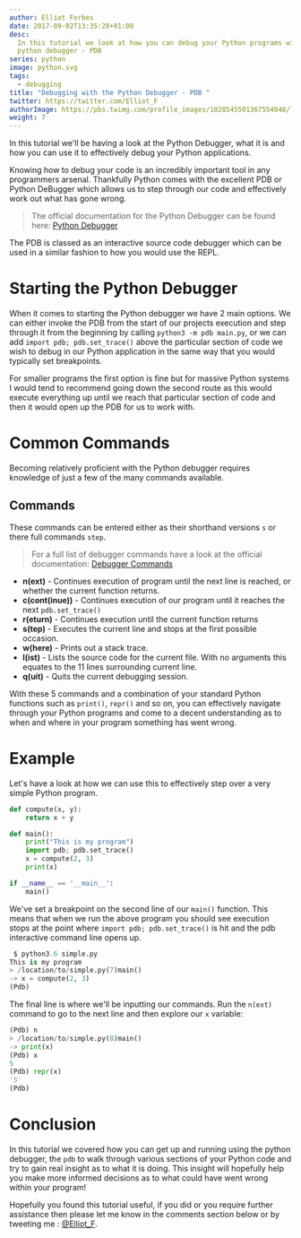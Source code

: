 ```yaml
---
author: Elliot Forbes
date: 2017-09-02T13:35:28+01:00
desc:
  In this tutorial we look at how you can debug your Python programs with the
  python debugger - PDB
series: python
image: python.svg
tags:
  - debugging
title: "Debugging with the Python Debugger - PDB "
twitter: https://twitter.com/Elliot_F
authorImage: https://pbs.twimg.com/profile_images/1028545501367554048/lzr43cQv_400x400.jpg
weight: 7
---
```


In this tutorial we'll be having a look at the Python Debugger, what it is and
how you can use it to effectively debug your Python applications.

Knowing how to debug your code is an incredibly important tool in any
programmers arsenal. Thankfully Python comes with the excellent PDB or Python
DeBugger which allows us to step through our code and effectively work out what
has gone wrong.

> The official documentation for the Python Debugger can be found here:
> [Python Debugger](https://docs.python.org/3.6/library/pdb.html)

The PDB is classed as an interactive source code debugger which can be used in a
similar fashion to how you would use the REPL.

# Starting the Python Debugger

When it comes to starting the Python debugger we have 2 main options. We can
either invoke the PDB from the start of our projects execution and step through
it from the beginning by calling `python3 -m pdb main.py`, or we can add
`import pdb; pdb.set_trace()` above the particular section of code we wish to
debug in our Python application in the same way that you would typically set
breakpoints.

For smaller programs the first option is fine but for massive Python systems I
would tend to recommend going down the second route as this would execute
everything up until we reach that particular section of code and then it would
open up the PDB for us to work with.

# Common Commands

Becoming relatively proficient with the Python debugger requires knowledge of
just a few of the many commands available.

## Commands

These commands can be entered either as their shorthand versions `s` or there
full commands `step`.

> For a full list of debugger commands have a look at the official
> documentation:
> [Debugger Commands](https://docs.python.org/3.6/library/pdb.html#debugger-commands)

- **n(ext)** - Continues execution of program until the next line is reached, or
  whether the current function returns.
- **c(cont(inue))** - Continues execution of our program until it reaches the
  next `pdb.set_trace()`
- **r(eturn)** - Continues execution until the current function returns
- **s(tep)** - Executes the current line and stops at the first possible
  occasion.
- **w(here)** - Prints out a stack trace.
- **l(ist)** - Lists the source code for the current file. With no arguments
  this equates to the 11 lines surrounding current line.
- **q(uit)** - Quits the current debugging session.

With these 5 commands and a combination of your standard Python functions such
as `print()`, `repr()` and so on, you can effectively navigate through your
Python programs and come to a decent understanding as to when and where in your
program something has went wrong.

# Example

Let's have a look at how we can use this to effectively step over a very simple
Python program.

```python
def compute(x, y):
    return x + y

def main():
    print("This is my program")
    import pdb; pdb.set_trace()
    x = compute(2, 3)
    print(x)

if __name__ == '__main__':
    main()
```

We've set a breakpoint on the second line of our `main()` function. This means
that when we run the above program you should see execution stops at the point
where `import pdb; pdb.set_trace()` is hit and the pdb interactive command line
opens up.

```py
 $ python3.6 simple.py
This is my program
> /location/to/simple.py(7)main()
-> x = compute(2, 3)
(Pdb)
```

The final line is where we'll be inputting our commands. Run the `n(ext)`
command to go to the next line and then explore our `x` variable:

```py
(Pdb) n
> /location/to/simple.py(8)main()
-> print(x)
(Pdb) x
5
(Pdb) repr(x)
'5'
(Pdb)
```

# Conclusion

In this tutorial we covered how you can get up and running using the python
debugger, the `pdb` to walk through various sections of your Python code and try
to gain real insight as to what it is doing. This insight will hopefully help
you make more informed decisions as to what could have went wrong within your
program!

Hopefully you found this tutorial useful, if you did or you require further
assistance then please let me know in the comments section below or by tweeting
me : [@Elliot_F](https://twitter.com/elliot_f).
